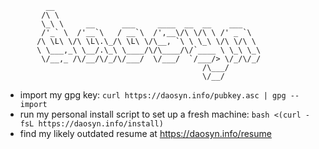 ```text
         __
        /\ \
        \_\ \     __      ___     ____  __  __    ___
        /'_` \  /'__`\   / __`\  /',__\/\ \/\ \ /' _ `\
       /\ \L\ \/\ \L\.\_/\ \L\ \/\__, `\ \ \_\ \/\ \/\ \
       \ \___,_\ \__/.\_\ \____/\/\____/\/`____ \ \_\ \_\
        \/__,_ /\/__/\/_/\/___/  \/___/  `/___/> \/_/\/_/
                                            /\___/
                                            \/__/
```
* import my gpg key: `curl https://daosyn.info/pubkey.asc | gpg --import`
* run my personal install script to set up a fresh machine: `bash <(curl -fsL https://daosyn.info/install)`
* find my likely outdated resume at https://daosyn.info/resume
